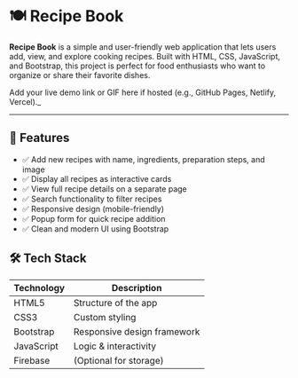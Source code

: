 # 🍽️ Recipe Book

**Recipe Book** is a simple and user-friendly web application that lets users add, view, and explore cooking recipes. Built with HTML, CSS, JavaScript, and Bootstrap, this project is perfect for food enthusiasts who want to organize or share their favorite dishes.


Add your live demo link or GIF here if hosted (e.g., GitHub Pages, Netlify, Vercel)._

---

## 🚀 Features

- ✅ Add new recipes with name, ingredients, preparation steps, and image
- ✅ Display all recipes as interactive cards
- ✅ View full recipe details on a separate page
- ✅ Search functionality to filter recipes
- ✅ Responsive design (mobile-friendly)
- ✅ Popup form for quick recipe addition
- ✅ Clean and modern UI using Bootstrap


## 🛠️ Tech Stack

| Technology | Description                 |
|------------|-----------------------------|
| HTML5      | Structure of the app        |
| CSS3       | Custom styling              |
| Bootstrap  | Responsive design framework |
| JavaScript | Logic & interactivity       |
| Firebase   | (Optional for storage)      |
